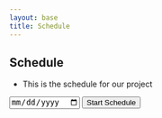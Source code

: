 ```yaml
---
layout: base
title: Schedule
---
```

## Schedule
- This is the schedule for our project
<!DOCTYPE html>
<html>
<head>
    <title>Customizable Schedule</title>
</head>
<body>
    <div id="message"></div>
    <input type="date" id="startDate">
    <button onclick="startSchedule()">Start Schedule</button>
    <script>
        // Function to display a message
        function showMessage() {
            const messageDiv = document.getElementById('message');
            messageDiv.innerHTML = 'Your custom message here.';
        }
        // Schedule to display the message
        function startSchedule() {
            const startDate = new Date(document.getElementById('startDate').value);
            if (isNaN(startDate)) {
                alert('Please select a valid start date.');
                return;
            }  
            const endDate = new Date(startDate);
            endDate.setMonth(startDate.getMonth() + 3);
            // Clear any existing schedule (if any)
            if (window.scheduleInterval) {
                clearInterval(window.scheduleInterval);
            }
            showMessage(); // Display the message immediately
            // Schedule to display the message every 1 second
            window.scheduleInterval = setInterval(function () {
                const now = new Date();
                if (now >= endDate) {
                    clearInterval(window.scheduleInterval); // Stop the schedule
                    return;
                }
                showMessage();
            }, 1000);
        }
    </script>
</body>
</html>

